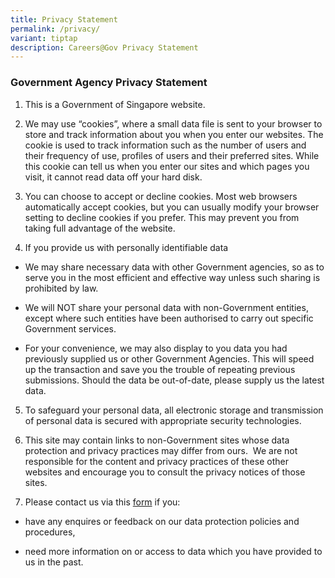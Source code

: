 ```yaml
---
title: Privacy Statement
permalink: /privacy/
variant: tiptap
description: Careers@Gov Privacy Statement
---
```

<h3><strong>Government Agency Privacy Statement</strong></h3>
<ol data-tight="true" class="tight">
<li>
<p>This is a Government of Singapore website.</p>
</li>
<li>
<p>We may use “cookies”, where a small data file is sent to your browser
to store and track information about you when you enter our websites. The
cookie is used to track information such as the number of users and their
frequency of use, profiles of users and their preferred sites. While this
cookie can tell us when you enter our sites and which pages you visit,
it cannot read data off your hard disk.</p>
</li>
<li>
<p>You can choose to accept or decline cookies. Most web browsers automatically
accept cookies, but you can usually modify your browser setting to decline
cookies if you prefer. This may prevent you from taking full advantage
of the website.</p>
</li>
<li>
<p>If you provide us with personally identifiable data</p>
</li>
</ol>
<ul data-tight="true" class="tight">
<li>
<p>We may share necessary data with other Government agencies, so as to serve
you in the most efficient and effective way unless such sharing is prohibited
by law.</p>
</li>
<li>
<p>We will NOT share your personal data with non-Government entities, except
where such entities have been authorised to carry out specific Government
services.</p>
</li>
<li>
<p>For your convenience, we may also display to you data you had previously
supplied us or other Government Agencies. This will speed up the transaction
and save you the trouble of repeating previous submissions. Should the
data be out-of-date, please supply us the latest data.</p>
</li>
</ul>
<ol start="5" data-tight="true" class="tight">
<li>
<p>To safeguard your personal data, all electronic storage and transmission
of personal data is secured with appropriate security technologies.</p>
</li>
<li>
<p>This site may contain links to non-Government sites whose data protection
and privacy practices may differ from ours. &nbsp;We are not responsible
for the content and privacy practices of these other websites and encourage
you to consult the privacy notices of those sites.</p>
</li>
<li>
<p>Please contact us via this <a href="https://go.gov.sg/askcareersgov" rel="noopener noreferrer nofollow" target="_blank">form</a> if you:</p>
</li>
</ol>
<ul data-tight="true" class="tight">
<li>
<p>have any enquires or feedback on our data protection policies and procedures,</p>
</li>
<li>
<p>need more information on or access to data which you have provided to
us in the past.</p>
</li>
</ul>
<p></p>